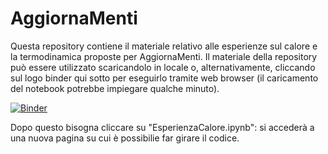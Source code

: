 # AggiornaMenti
Questa repository contiene il materiale relativo alle esperienze sul calore e la termodinamica proposte per AggiornaMenti. Il materiale della repository può essere utilizzato scaricandolo in locale o, alternativamente, cliccando sul logo binder qui sotto per eseguirlo tramite web browser (il caricamento del notebook potrebbe impiegare qualche minuto).

[![Binder](https://mybinder.org/badge_logo.svg)](https://mybinder.org/v2/gh/marcobonici/AggiornaMenti/main)

Dopo questo bisogna cliccare su "EsperienzaCalore.ipynb": si accederà a una nuova pagina su cui è possibilie far girare il codice.
